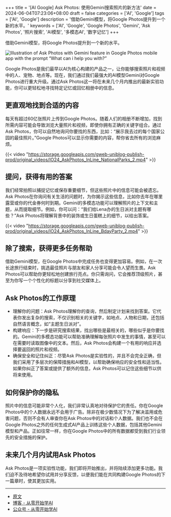 +++
title = '[AI Google] Ask Photos: 使用Gemini搜索照片的新方法'
date = 2024-06-04T07:23:06+08:00
draft = false
categories = ['AI', 'Google']
tags = ['AI', 'Google']
description = '借助Gemini模型，将Google Photos提升到一个新的水平。'
keywords = ['AI', 'Google', 'Google Photos', 'Gemini', 'Ask Photos', '照片搜索', 'AI模型', '多模态AI', '数字记忆']
+++

借助Gemini模型，将Google Photos提升到一个新的水平。

![Illustration of Ask Photos with Gemini feature in Google Photos mobile app with the prompt “What can i help you with?”](https://storage.googleapis.com/gweb-uniblog-publish-prod/images/Ask_Photos-Final-Keyword-Header.width-1200.format-webp.webp)

Google Photos是我们最早以AI为核心构建的产品之一，让你能够搜索照片和视频中的人、宠物、地点等。现在，我们通过我们最强大的AI模型Gemini对Google Photos进行重大升级。通过Ask Photos这一将在未来几个月内推出的最新实验功能，你可以更轻松地寻找特定记忆或回忆相册中的信息。

## 更直观地找到合适的内容
每天有超过60亿张照片上传到Google Photos。随着人们的相册不断增加，找到所需内容可能会导致浏览大量照片和视频，即使你拥有正确的关键字组合。通过Ask Photos，你可以自然地询问你要找的东西，比如：“展示我去过的每个国家公园的最佳照片。”Google Photos可以显示你需要的内容，帮你省去所有的浏览麻烦。

{{< video "https://storage.googleapis.com/gweb-uniblog-publish-prod/original_videos/IO24_AskPhotos_InLine_NationalParks_2.mp4" >}}

## 提问，获得有用的答案
我们经常拍照以捕捉记忆或保存重要细节，但这些照片中的信息可能会被遗忘。Ask Photos在你询问有关生活的问题时，为你揭示这些信息，比如你去年在哪里露营或你的代金券何时到期。Gemini的多模态功能可以理解照片的上下文和主题，从而提取细节。例如，你可以问：“我们给Lena办的生日派对主题有哪些？”Ask Photos将理解背景中的装饰或生日蛋糕上的细节，以给出答案。

{{< video "https://storage.googleapis.com/gweb-uniblog-publish-prod/original_videos/IO24_AskPhotos_InLine_BdayParty_2.mp4" >}}

## 除了搜索，获得更多任务帮助
借助Gemini模型，在Google Photos中完成任务也变得更加容易。例如，在一次长途旅行结束时，挑选最佳照片与朋友和家人分享可能会令人望而生畏。Ask Photos可以帮助你更轻松地创建旅行亮点。你只需询问，它会推荐顶级照片，甚至为你写一个个性化的标题以分享到社交媒体上。

## Ask Photos的工作原理
- 理解你的问题：Ask Photos理解你的查询，然后制定计划来找到答案。它代表你发出复杂的搜索，不仅识别相关的关键字，如地点、人物和日期，还包括自然语言概念，如“主题生日派对”。
- 构建响应：下一步是研究搜索结果，找出哪些是最相关的，哪些似乎是你要找的。Gemini的多模态功能可以帮助准确理解每张照片中发生的事情，甚至可以在需要时读取图像中的文本。然后，Ask Photos会构建一个有用的响应并选择要返回的照片和视频。
- 确保安全和记住纠正：尽管Ask Photos是实验性的，并且不会完全正确，但我们采用了多层次的保障措施和AI模型，以帮助确保响应的安全性和适当性。如果你纠正了答案或提供了额外的信息，Ask Photos可以记住这些细节以供将来使用。

## 如何保护你的隐私
照片中的信息可能非常个人化，我们非常认真地对待保护它的责任。你在Google Photos中的个人数据永远不会用于广告。除非在极少数情况下为了解决滥用或危害问题，否则不会有人审查你在Ask Photos中的对话和个人数据。我们也不会在Google Photos之外的任何生成式AI产品上训练这些个人数据，包括其他Gemini模型和产品。正如往常一样，你在Google Photos中的所有数据都受到我们行业领先的安全措施的保护。

## 未来几个月内试用Ask Photos
Ask Photos是一项实验性功能，我们即将开始推出，并将陆续添加更多功能。我们迫不及待地希望你试用并分享反馈，以便我们能在共同构建Google Photos的下一篇章时，使其更加实用。

---

- [原文](https://blog.google/products/photos/ask-photos-google-io-2024/)
- [博客 - 从零开始学AI](https://blog.aihub2022.top/zh/post/ai-google-ask-photos-google-io-2024/)
- [公众号 - 从零开始学AI](https://mp.weixin.qq.com/s?__biz=MzA3MDIyNTgzNA==&mid=2649977372&idx=1&sn=7168e2846c4a769f0aacead640f67486&chksm=86c7c8d9b1b041cf641a16d04dc533fbe04ec2a29afa8df5c556b91676acfd8ef9613c982fd9#rd)
<!-- - [CSDN - 从零开始学AI](...) -->
<!-- - [掘金 - 从零开始学AI](...) -->
<!-- - [知乎 - 从零开始学AI](...) -->
<!-- - [阿里云 - 从零开始学AI](...) -->
<!-- - [腾讯云 - 从零开始学AI](...) -->
